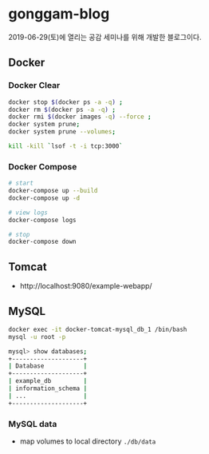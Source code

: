 # gonggam-blog

2019-06-29(토)에 열리는 공감 세미나를 위해 개발한 블로그이다.

## Docker

### Docker Clear

```sh
docker stop $(docker ps -a -q) ;
docker rm $(docker ps -a -q) ;
docker rmi $(docker images -q) --force ;
docker system prune;
docker system prune --volumes;

kill -kill `lsof -t -i tcp:3000`
```

### Docker Compose

```sh
# start
docker-compose up --build
docker-compose up -d

# view logs
docker-compose logs

# stop
docker-compose down
```

## Tomcat

- http://localhost:9080/example-webapp/

## MySQL

```sh
docker exec -it docker-tomcat-mysql_db_1 /bin/bash
mysql -u root -p

mysql> show databases;
+--------------------+
| Database           |
+--------------------+
| example_db         |
| information_schema |
| ...                |
+--------------------+
```

### MySQL data

- map volumes to local directory `./db/data`
